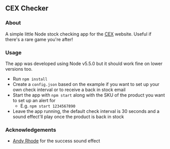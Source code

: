 ## CEX Checker
### About
A simple little Node stock checking app for the [CEX](https://uk.webuy.com) website. Useful if there's a rare game you're after!

### Usage
The app was developed using Node v5.5.0 but it should work fine on lower versions too.

* Run `npm install`
* Create a `config.json` based on the example if you want to set up your own check interval or to receive a back in stock email
* Start the app with `npm start` along with the SKU of the product you want to set up an alert for
  * E.g. `npm start 1234567890`
* Leave the app running, the default check interval is 30 seconds and a sound effect'll play once the product is back in stock

### Acknowledgements
* [Andy Rhode](https://www.freesound.org/people/rhodesmas/) for the success sound effect
